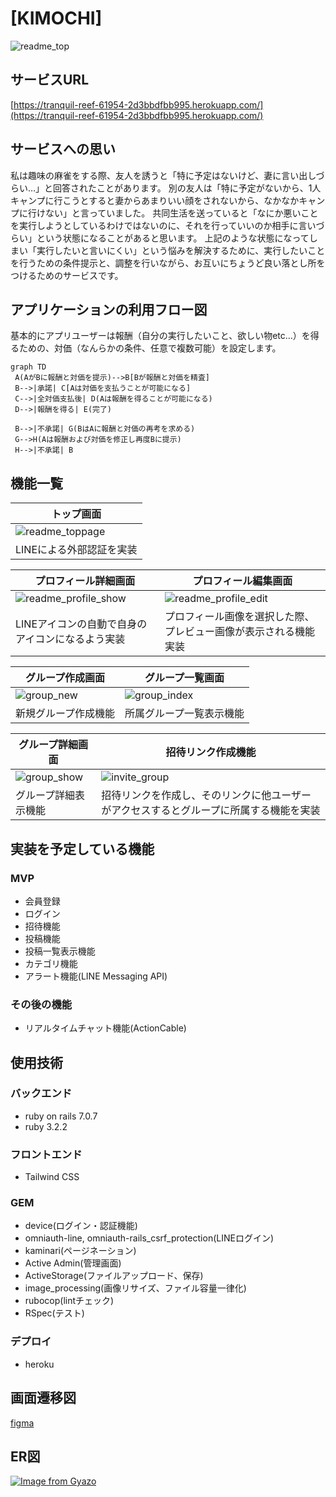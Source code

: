 # [KIMOCHI]
![readme_top](https://github.com/Simple0109/kimochi3/assets/128764572/202cc00f-2250-4a69-b02d-a1c221fc22cf)

## サービスURL
[https://tranquil-reef-61954-2d3bbdfbb995.herokuapp.com/](https://tranquil-reef-61954-2d3bbdfbb995.herokuapp.com/)

## サービスへの思い
私は趣味の麻雀をする際、友人を誘うと「特に予定はないけど、妻に言い出しづらい…」と回答されたことがあります。
別の友人は「特に予定がないから、1人キャンプに行こうとすると妻からあまりいい顔をされないから、なかなかキャンプに行けない」と言っていました。
共同生活を送っていると「なにか悪いことを実行しようとしているわけではないのに、それを行っていいのか相手に言いづらい」という状態になることがあると思います。
上記のような状態になってしまい「実行したいと言いにくい」という悩みを解決するために、実行したいことを行うための条件提示と、調整を行いながら、お互いにちょうど良い落とし所をつけるためのサービスです。


## アプリケーションの利用フロー図
基本的にアプリユーザーは報酬（自分の実行したいこと、欲しい物etc...）を得るための、対価（なんらかの条件、任意で複数可能）を設定します。

```mermaid
graph TD
 A(AがBに報酬と対価を提示)-->B[Bが報酬と対価を精査]
 B-->|承諾| C[Aは対価を支払うことが可能になる]
 C-->|全対価支払後| D(Aは報酬を得ることが可能になる)
 D-->|報酬を得る| E(完了)

 B-->|不承諾| G(BはAに報酬と対価の再考を求める)
 G-->H(Aは報酬および対価を修正し再度Bに提示)
 H-->|不承諾| B
 ```

## 機能一覧
| トップ画面|
| ---- |
|![readme_toppage](https://github.com/Simple0109/kimochi3/assets/128764572/7d76a557-93ba-44d3-97af-d16b745d55bd)|
|LINEによる外部認証を実装|

|プロフィール詳細画面|プロフィール編集画面|
| ---- | ---- |
|![readme_profile_show](https://github.com/Simple0109/kimochi3/assets/128764572/d8b3dfd8-8fff-47ea-8466-f73ef1c060c7)|![readme_profile_edit](https://github.com/Simple0109/kimochi3/assets/128764572/50c3ab4d-9815-4ac5-943b-1186a0256777)|
|LINEアイコンの自動で自身のアイコンになるよう実装|プロフィール画像を選択した際、プレビュー画像が表示される機能実装|

|グループ作成画面|グループ一覧画面|
| ---- | ---- |
|![group_new](https://github.com/Simple0109/kimochi3/assets/128764572/e82541f3-7e01-4544-a98c-cd2d6df68d46)|![group_index](https://github.com/Simple0109/kimochi3/assets/128764572/c5fdf1ca-6b25-4f69-9833-52f2488ecd2a)|
|新規グループ作成機能|所属グループ一覧表示機能|

|グループ詳細画面|招待リンク作成機能|
| ---- | ---- |
|![group_show](https://github.com/Simple0109/kimochi3/assets/128764572/86cb4656-ad72-479f-8ddf-2acdf9d45ab5)|![invite_group](https://github.com/Simple0109/kimochi3/assets/128764572/304ebf1b-d937-4db7-98c5-a269f75a9646)|
|グループ詳細表示機能|招待リンクを作成し、そのリンクに他ユーザーがアクセスするとグループに所属する機能を実装|


## 実装を予定している機能
### MVP
* 会員登録
* ログイン
* 招待機能
* 投稿機能
* 投稿一覧表示機能
* カテゴリ機能
* アラート機能(LINE Messaging API)


### その後の機能
* リアルタイムチャット機能(ActionCable)

## 使用技術
### バックエンド
* ruby on rails 7.0.7
* ruby 3.2.2

### フロントエンド
* Tailwind CSS

### GEM
* device(ログイン・認証機能)
* omniauth-line, omniauth-rails_csrf_protection(LINEログイン)
* kaminari(ページネーション)
* Active Admin(管理画面)
* ActiveStorage(ファイルアップロード、保存)
* image_processing(画像リサイズ、ファイル容量一律化)
* rubocop(lintチェック)
* RSpec(テスト)

### デプロイ
* heroku

## 画面遷移図
[figma](https://www.figma.com/file/sd5Sa6ScSJaa9vY1S6LSNU/PF(KIMOCHI%EF%BC%89?type=design&node-id=0%3A1&mode=design&t=gUPB3r8R1ZEGAyfV-1))

## ER図
[![Image from Gyazo](https://i.gyazo.com/2fcd92537849c79635a88b5895dd3346.png)](https://gyazo.com/2fcd92537849c79635a88b5895dd3346)